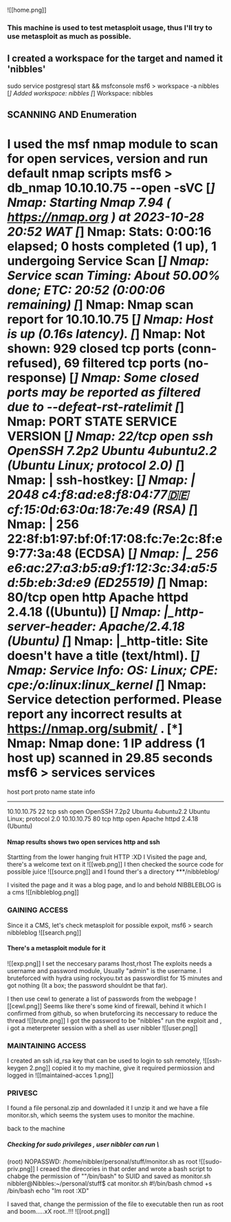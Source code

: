 ![[home.png]]

### This machine is used to test metasploit usage, thus I'll try to use metasploit as much as possible.

## I created a workspace for the target and named it 'nibbles' 

sudo service postgresql start && msfconsole
msf6 > workspace -a nibbles
[*] Added workspace: nibbles
[*] Workspace: nibbles

## SCANNING AND Enumeration
I used the msf nmap module to scan for open services, version and run default nmap scripts 
msf6 > db_nmap 10.10.10.75 --open -sVC 
[*] Nmap: Starting Nmap 7.94 ( https://nmap.org ) at 2023-10-28 20:52 WAT
[*] Nmap: Stats: 0:00:16 elapsed; 0 hosts completed (1 up), 1 undergoing Service Scan
[*] Nmap: Service scan Timing: About 50.00% done; ETC: 20:52 (0:00:06 remaining)
[*] Nmap: Nmap scan report for 10.10.10.75
[*] Nmap: Host is up (0.16s latency).
[*] Nmap: Not shown: 929 closed tcp ports (conn-refused), 69 filtered tcp ports (no-response)
[*] Nmap: Some closed ports may be reported as filtered due to --defeat-rst-ratelimit
[*] Nmap: PORT   STATE SERVICE VERSION
[*] Nmap: 22/tcp open  ssh     OpenSSH 7.2p2 Ubuntu 4ubuntu2.2 (Ubuntu Linux; protocol 2.0)
[*] Nmap: | ssh-hostkey:
[*] Nmap: |   2048 c4:f8:ad:e8:f8:04:77:de:cf:15:0d:63:0a:18:7e:49 (RSA)
[*] Nmap: |   256 22:8f:b1:97:bf:0f:17:08:fc:7e:2c:8f:e9:77:3a:48 (ECDSA)
[*] Nmap: |_  256 e6:ac:27:a3:b5:a9:f1:12:3c:34:a5:5d:5b:eb:3d:e9 (ED25519)
[*] Nmap: 80/tcp open  http    Apache httpd 2.4.18 ((Ubuntu))
[*] Nmap: |_http-server-header: Apache/2.4.18 (Ubuntu)
[*] Nmap: |_http-title: Site doesn't have a title (text/html).
[*] Nmap: Service Info: OS: Linux; CPE: cpe:/o:linux:linux_kernel
[*] Nmap: Service detection performed. Please report any incorrect results at https://nmap.org/submit/ .
[*] Nmap: Nmap done: 1 IP address (1 host up) scanned in 29.85 seconds
msf6 > services
 services
========

host         port  proto  name  state  info
----         ----  -----  ----  -----  ----
10.10.10.75  22    tcp    ssh   open   OpenSSH 7.2p2 Ubuntu 4ubuntu2.2 Ubuntu Linux; protocol 2.0
10.10.10.75  80    tcp    http  open   Apache httpd 2.4.18 (Ubuntu)

#### Nmap results shows two open services http and ssh

Startting from the lower hanging fruit HTTP :XD
I Visited the page and, there's a welcome text on it
![[web.png]]
I then checked the source code for possible juice
![[source.png]]
and I found ther's a directory ***/nibbleblog/

I visited the page and it was a blog page, and lo and behold NIBBLEBLOG is a cms
![[nibbleblog.png]]

### GAINING ACCESS
Since it a CMS, let's check metasploit for possible expoit, 
msf6 > search nibbleblog
![[search.png]]

#### There's a metasploit module for it  
![[exp.png]]
I set the neccesary params lhost,rhost
The exploits needs a username and password module,
Usually "admin" is the username.
I bruteforced with hydra using rockyou.txt as passwordlist for 15 minutes and got nothing (It a box; the password shouldnt be that far).

I then use cewl to generate a list of passwords from the webpage
![[cewl.png]]
Seems like there's some kind of firewall, behind it which I confirmed from github, so when bruteforcing its neccessary to reduce the thread 
![[brute.png]]
I got the password to be "nibbles"
run the exploit and , i got a meterpreter session with a shell as user nibbler
![[user.png]]
### MAINTAINING ACCESS
I created an ssh id_rsa key that can be used to login to ssh remotely,
![[ssh-keygen 2.png]]
copied it to my machine, give it required permiossion and logged in
![[maintained-acces 1.png]]


### PRIVESC
I found a file personal.zip and downladed it 
I unzip it and we have a file monitor.sh, which seems the system uses to monitor the machine.

back to the machine
##### Checking for sudo privileges , user nibbler can run \
   (root) NOPASSWD: /home/nibbler/personal/stuff/monitor.sh
   as root
   ![[sudo-priv.png]]
   I creaed the direcories in that order and wrote a bash script to chabge the permission of ""/bin/bash" to SUID and saved as monitor.sh
   nibbler@Nibbles:~/personal/stuff$ cat monitor.sh 
#!/bin/bash
chmod +s /bin/bash
echo "Im root :XD"



I saved that, change the permission of the file to executable
then run as root and boom.....xX root..!!!
![[root.png]]
